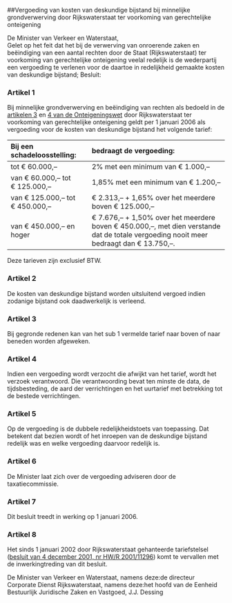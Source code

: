 <meta http-equiv='Content-Type' content='text/html; charset=utf-8' />

##Vergoeding van kosten van deskundige bijstand bij minnelijke grondverwerving door Rijkswaterstaat ter voorkoming van gerechtelijke onteigening

De Minister van Verkeer en Waterstaat,  
Gelet op het feit dat het bij de verwerving van onroerende zaken en beëindiging van een aantal rechten door de Staat (Rijkswaterstaat) ter voorkoming van gerechtelijke onteigening veelal redelijk is de wederpartij een vergoeding te verlenen voor de daartoe in redelijkheid gemaakte kosten van deskundige bijstand;
Besluit:    

### Artikel  1  

Bij minnelijke grondverwerving en beëindiging van rechten als bedoeld in de [artikelen 3](../../../../../../../../../../../wet/onteigeningswet/BWBR0001842/README.md) en [4 van de Onteigeningswet](../../../../../../../../../../../wet/onteigeningswet/BWBR0001842/README.md) door Rijkswaterstaat ter voorkoming van gerechtelijke onteigening geldt per 1 januari 2006 als vergoeding voor de kosten van deskundige bijstand het volgende tarief:  

| Bij een schadeloosstelling:  | bedraagt de vergoeding:  |
|:---|:---|
| tot € 60.000,–  | 2% met een minimum van € 1.000,–  |
| van € 60.000,– tot € 125.000,–  | 1,85% met een minimum van € 1.200,–  |
| van € 125.000,– tot € 450.000,–  | € 2.313,– + 1,65% over het meerdere boven € 125.000,–  |
| van € 450.000,– en hoger  | € 7.676,– + 1,50% over het meerdere boven € 450.000,–, met dien verstande dat de totale vergoeding nooit meer bedraagt dan € 13.750,–.  |

Deze tarieven zijn exclusief BTW. 

### Artikel  2  

De kosten van deskundige bijstand worden uitsluitend vergoed indien zodanige bijstand ook daadwerkelijk is verleend. 

### Artikel  3  

Bij gegronde redenen kan van het sub 1 vermelde tarief naar boven of naar beneden worden afgeweken. 

### Artikel  4  

Indien een vergoeding wordt verzocht die afwijkt van het tarief, wordt het verzoek verantwoord. Die verantwoording bevat ten minste de data, de tijdsbesteding, de aard der verrichtingen en het uurtarief met betrekking tot de bestede verrichtingen. 

### Artikel  5  

Op de vergoeding is de dubbele redelijkheidstoets van toepassing. Dat betekent dat bezien wordt of het inroepen van de deskundige bijstand redelijk was en welke vergoeding daarvoor redelijk is. 

### Artikel  6  

De Minister laat zich over de vergoeding adviseren door de taxatiecommissie. 

### Artikel  7  

Dit besluit treedt in werking op 1 januari 2006. 

### Artikel  8  

Het sinds 1 januari 2002 door Rijkswaterstaat gehanteerde tariefstelsel ([besluit van 4 december 2001, nr HW/R 2001/11296](../../../../../../../../../../../ministeriele-regeling/vergoeding/van/kosten/van/deskundige/bijstand/bij/minnelijke/etc/BWBR0013075/README.md)) komt te vervallen met de inwerkingtreding van dit besluit. 

De 
Minister van Verkeer en Waterstaat, namens deze:de 
directeur Corporate Dienst Rijkswaterstaat, namens deze:het 
hoofd van de Eenheid Bestuurlijk Juridische Zaken en Vastgoed, 
J.J. Dessing     
